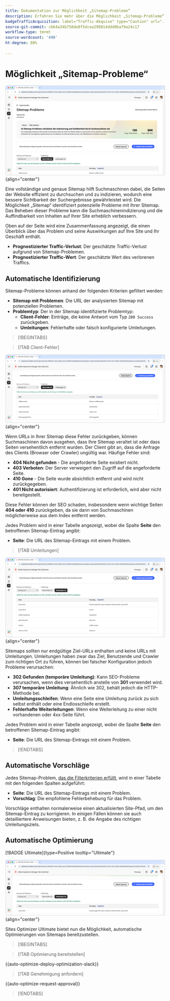 ```yaml
---
title: Dokumentation zur Möglichkeit „Sitemap-Probleme“
description: Erfahren Sie mehr über die Möglichkeit „Sitemap-Probleme“ und darüber, wie Sie sie zur Verbesserung der Traffic-Akquise nutzen können.
badgeTrafficAcquisition: label="Traffic-Akquise" type="Caution" url="../../opportunity-types/traffic-acquisition.md" tooltip="Traffic-Akquise"
source-git-commit: cb64a34b758de8f5dcea298014ddd0ba79a24c17
workflow-type: tm+mt
source-wordcount: '490'
ht-degree: 88%

---
```



# Möglichkeit „Sitemap-Probleme“

![Möglichkeit „Sitemap-Probleme“](./assets/sitemap-issues/hero.png){align="center"}

Eine vollständige und genaue Sitemap hilft Suchmaschinen dabei, die Seiten der Website effizient zu durchsuchen und zu indizieren, wodurch eine bessere Sichtbarkeit der Suchergebnisse gewährleistet wird. Die Möglichkeit „Sitemap“ identifiziert potenzielle Probleme mit Ihrer Sitemap. Das Beheben dieser Probleme kann die Suchmaschinenindizierung und die Auffindbarkeit von Inhalten auf Ihrer Site erheblich verbessern.

Oben auf der Seite wird eine Zusammenfassung angezeigt, die einen Überblick über das Problem und seine Auswirkungen auf Ihre Site und Ihr Geschäft enthält.

* **Prognostizierter Traffic-Verlust**: Der geschätzte Traffic-Verlust aufgrund von Sitemap-Problemen.
* **Prognostizierter Traffic-Wert**: Der geschätzte Wert des verlorenen Traffics.

## Automatische Identifizierung

Sitemap-Probleme können anhand der folgenden Kriterien gefiltert werden:

* **Sitemap mit Problemen**: Die URL der analysierten Sitemap mit potenziellen Problemen.
* **Problemtyp**: Der in der Sitemap identifizierte Problemtyp:
   * **Client-Fehler**: Einträge, die keine Antwort vom Typ `200 Success` zurückgeben.
   * **Umleitungen**: Fehlerhafte oder falsch konfigurierte Umleitungen.

>[!BEGINTABS]

>[!TAB Client-Fehler]

![Automatisches Identifizieren von Client-Fehlern in der Sitemap](./assets/sitemap-issues/auto-identify-client-errors.png){align="center"}

Wenn URLs in Ihrer Sitemap diese Fehler zurückgeben, können Suchmaschinen davon ausgehen, dass Ihre Sitemap veraltet ist oder dass Seiten versehentlich entfernt wurden. Der Client gibt an, dass die Anfrage des Clients (Browser oder Crawler) ungültig war. Häufige Fehler sind:

* **404 Nicht gefunden** - Die angeforderte Seite existiert nicht.
* **403 Verboten**: Der Server verweigert den Zugriff auf die angeforderte Seite.
* **410 Gone** - Die Seite wurde absichtlich entfernt und wird nicht zurückgegeben.
* **401 Nicht autorisiert**: Authentifizierung ist erforderlich, wird aber nicht bereitgestellt.

Diese Fehler können der SEO schaden, insbesondere wenn wichtige Seiten **404 oder 410** zurückgeben, da sie dann von Suchmaschinen möglicherweise aus dem Index entfernt werden.

Jedes Problem wird in einer Tabelle angezeigt, wobei die Spalte **Seite** den betroffenen Sitemap-Eintrag angibt:

* **Seite**: Die URL des Sitemap-Eintrags mit einem Problem.

>[!TAB Umleitungen]

![Automatisches Identifizieren von Client-Fehlern in der Sitemap](./assets/sitemap-issues/auto-identify-redirects.png){align="center"}

Sitemaps sollten nur endgültige Ziel-URLs enthalten und keine URLs mit Umleitungen. Umleitungen haben zwar das Ziel, Benutzende und Crawler zum richtigen Ort zu führen, können bei falscher Konfiguration jedoch Probleme verursachen:

* **302 Gefunden (temporäre Umleitung)**: Kann SEO-Probleme verursachen, wenn dies versehentlich anstelle von **301** verwendet wird.
* **307 temporäre Umleitung**: Ähnlich wie 302, behält jedoch die HTTP-Methode bei.
* **Umleitungsschleifen**: Wenn eine Seite eine Umleitung zurück zu sich selbst enthält oder eine Endlosschleife erstellt.
* **Fehlerhafte Weiterleitungen**: Wenn eine Weiterleitung zu einer nicht vorhandenen oder 4xx-Seite führt.

Jedes Problem wird in einer Tabelle angezeigt, wobei die Spalte **Seite** den betroffenen Sitemap-Eintrag angibt:

* **Seite**: Die URL des Sitemap-Eintrags mit einem Problem.

>[!ENDTABS]

## Automatische Vorschläge

Jedes Sitemap-Problem, [das die Filterkriterien erfüllt](#auto-identify), wird in einer Tabelle mit den folgenden Spalten aufgeführt:

* **Seite**: Die URL des Sitemap-Eintrags mit einem Problem.
* **Vorschlag**: Die empfohlene Fehlerbehebung für das Problem.

Vorschläge enthalten normalerweise einen aktualisierten Site-Pfad, um den Sitemap-Eintrag zu korrigieren. In einigen Fällen können sie auch detailliertere Anweisungen bieten, z. B. die Angabe des richtigen Umleitungsziels.

## Automatische Optimierung

[!BADGE Ultimate]{type=Positive tooltip="Ultimate"}

![Automatisches Optimieren von Sitemap-Problemen](./assets/sitemap-issues/auto-optimize.png){align="center"}

Sites Optimizer Ultimate bietet nun die Möglichkeit, automatische Optimierungen von Sitemaps bereitzustellen.

>[!BEGINTABS]

>[!TAB Optimierung bereitstellen]

{{auto-optimize-deploy-optimization-slack}}

>[!TAB Genehmigung anfordern]

{{auto-optimize-request-approval}}

>[!ENDTABS]
